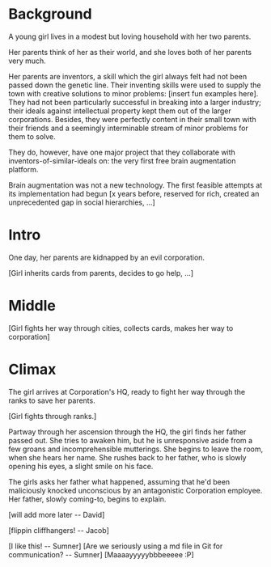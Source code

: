 Background
==========

A young girl lives in a modest but loving household with her two parents.

Her parents think of her as their world, and she loves both of her parents very
much.

Her parents are inventors, a skill which the girl always felt had not been
passed down the genetic line. Their inventing skills were used to supply the
town with creative solutions to minor problems: [insert fun examples here]. They
had not been particularly successful in breaking into a larger industry; their
ideals against intellectual property kept them out of the larger corporations.
Besides, they were perfectly content in their small town with their friends and
a seemingly interminable stream of minor problems for them to solve.

They do, however, have one major project that they collaborate with
inventors-of-similar-ideals on: the very first free brain augmentation platform.

Brain augmentation was not a new technology. The first feasible attempts at its
implementation had begun [x years before, reserved for rich, created an
unprecedented gap in social hierarchies, ...]

Intro
=====

One day, her parents are kidnapped by an evil corporation.

[Girl inherits cards from parents, decides to go help, ...]

Middle
======

[Girl fights her way through cities, collects cards, makes her way to
corporation]

Climax
======

The girl arrives at Corporation's HQ, ready to fight her way through the ranks
to save her parents.

[Girl fights through ranks.]

Partway through her ascension through the HQ, the girl finds her father passed
out. She tries to awaken him, but he is unresponsive aside from a few groans and
incomprehensible mutterings. She begins to leave the room, when she hears her
name. She rushes back to her father, who is slowly opening his eyes, a slight
smile on his face.

The girls asks her father what happened, assuming that he'd been maliciously
knocked unconscious by an antagonistic Corporation employee. Her father, slowly
coming-to, begins to explain.

[will add more later -- David]

[flippin cliffhangers! -- Jacob]

[I like this! -- Sumner]
[Are we seriously using a md file in Git for communication? -- Sumner]
[Maaaayyyyybbbeeeee :P]
